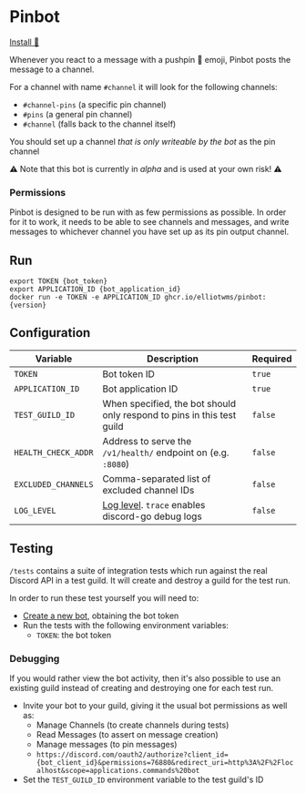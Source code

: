 # Pinbot

[Install 📌](https://discord.com/oauth2/authorize?client_id=921554139740254209&permissions=3136&redirect_uri=https%3A%2F%2Fgithub.com%2Felliotwms%2Fpinbot&scope=applications.commands%20bot)

Whenever you react to a message with a pushpin 📌 emoji, Pinbot posts the message to a channel.

For a channel with name `#channel` it will look for the following channels:

* `#channel-pins` (a specific pin channel)
* `#pins` (a general pin channel)
* `#channel` (falls back to the channel itself)

You should set up a channel _that is only writeable by the bot_ as the pin channel

⚠️ Note that this bot is currently in _alpha_ and is used at your own risk! ⚠️

### Permissions

Pinbot is designed to be run with as few permissions as possible. In order for it to work, it needs to be able to see
channels and messages, and write messages to whichever channel you have set up as its pin output channel.

## Run

```shell
export TOKEN {bot_token}
export APPLICATION_ID {bot_application_id}
docker run -e TOKEN -e APPLICATION_ID ghcr.io/elliotwms/pinbot:{version}
```

## Configuration

| Variable            | Description                                                                                          | Required |
|---------------------|------------------------------------------------------------------------------------------------------|----------|
| `TOKEN`             | Bot token ID                                                                                         | `true`   |
| `APPLICATION_ID`    | Bot application ID                                                                                   | `true`   |
| `TEST_GUILD_ID`     | When specified, the bot should only respond to pins in this test guild                               | `false`  |
| `HEALTH_CHECK_ADDR` | Address to serve the `/v1/health/` endpoint on (e.g. `:8080`)                                        | `false`  |
| `EXCLUDED_CHANNELS` | Comma-separated list of excluded channel IDs                                                         | `false`  |
| `LOG_LEVEL`         | [Log level](https://github.com/sirupsen/logrus#level-logging). `trace` enables discord-go debug logs | `false`  |

## Testing

`/tests` contains a suite of integration tests which run against the real Discord API in a test guild. It will create
and destroy a guild for the test run.

In order to run these test yourself you will need to:

* [Create a new bot](https://discord.com/developers/applications), obtaining the bot token
* Run the tests with the following environment variables:
    * `TOKEN`: the bot token

### Debugging

If you would rather view the bot activity, then it's also possible to use an existing guild instead of creating and
destroying one for each test run.

* Invite your bot to your guild, giving it the usual bot permissions as well as:
    * Manage Channels (to create channels during tests)
    * Read Messages (to assert on message creation)
    * Manage messages (to pin messages)
    * `https://discord.com/oauth2/authorize?client_id={bot_client_id}&permissions=76880&redirect_uri=http%3A%2F%2Flocalhost&scope=applications.commands%20bot`
* Set the `TEST_GUILD_ID` environment variable to the test guild's ID
